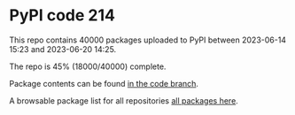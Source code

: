 # PyPI code 214

This repo contains 40000 packages uploaded to PyPI between 
2023-06-14 15:23 and 2023-06-20 14:25.

The repo is 45% (18000/40000) complete.

Package contents can be found [in the code branch](https://github.com/pypi-data/pypi-mirror-214/tree/code/packages).

A browsable package list for all repositories [all packages here](https://pypi-data.github.io/website/repositories/pypi-mirror-214).



